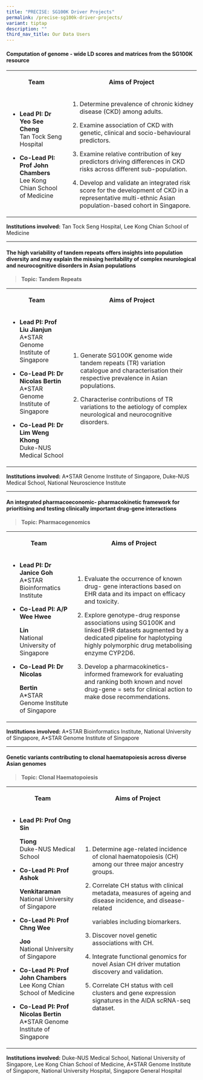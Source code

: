 ```yaml
---
title: "PRECISE: SG100K Driver Projects"
permalink: /precise-sg100k-driver-projects/
variant: tiptap
description: ""
third_nav_title: Our Data Users
---
```

<h4><strong>Computation of genome - wide LD scores and matrices from the SG100K resource</strong></h4>
<table style="minWidth: 50px">
<colgroup>
<col>
<col>
</colgroup>
<tbody>
<tr>
<th rowspan="1" colspan="1">
<p>Team</p>
</th>
<th rowspan="1" colspan="1">
<p>Aims of Project</p>
</th>
</tr>
<tr>
<td rowspan="1" colspan="1">
<ul data-tight="true" class="tight">
<li>
<p><strong>Lead PI: Dr Yeo See Cheng</strong>
<br>Tan Tock Seng Hospital</p>
</li>
<li>
<p><strong>Co-Lead PI: Prof John Chambers</strong>
<br>Lee Kong Chian School of Medicine</p>
</li>
</ul>
</td>
<td rowspan="1" colspan="1">
<ol data-tight="true" class="tight">
<li>
<p>Determine prevalence of chronic kidney disease (CKD) among adults.</p>
</li>
<li>
<p>Examine association of CKD with genetic, clinical and socio-behavioural
predictors.</p>
</li>
<li>
<p>Examine relative contribution of key predictors driving differences in
CKD risks across different sub-population.</p>
</li>
<li>
<p>Develop and validate an integrated risk score for the development of CKD
in a representative multi-ethnic Asian population-based cohort in Singapore.</p>
</li>
</ol>
</td>
</tr>
</tbody>
</table>
<p><strong>Institutions involved:</strong> Tan Tock Seng Hospital, Lee Kong
Chian School of Medicine</p>
<hr>
<h4><strong>The high variability of tandem repeats offers insights into population diversity and may explain the missing heritability of complex neurological and neurocognitive disorders in Asian populations</strong></h4>
<blockquote>
<p><strong>Topic: Tandem Repeats</strong>
</p>
</blockquote>
<table style="minWidth: 50px">
<colgroup>
<col>
<col>
</colgroup>
<tbody>
<tr>
<th rowspan="1" colspan="1">
<p>Team</p>
</th>
<th rowspan="1" colspan="1">
<p>Aims of Project</p>
</th>
</tr>
<tr>
<td rowspan="1" colspan="1">
<ul data-tight="true" class="tight">
<li>
<p><strong>Lead PI: Prof Liu Jianjun</strong>
<br>A*STAR Genome Institute of Singapore</p>
</li>
<li>
<p><strong>Co-Lead PI: Dr Nicolas Bertin</strong>
<br>A*STAR Genome Institute of Singapore</p>
</li>
<li>
<p><strong>Co-Lead PI: Dr Lim Weng Khong</strong>
<br>Duke-NUS Medical School</p>
</li>
</ul>
</td>
<td rowspan="1" colspan="1">
<ol data-tight="true" class="tight">
<li>
<p>Generate SG100K genome wide tandem repeats (TR) variation catalogue and
characterisation their respective prevalence in Asian populations.</p>
</li>
<li>
<p>Characterise contributions of TR variations to the aetiology of complex
neurological and neurocognitive disorders.</p>
</li>
</ol>
</td>
</tr>
</tbody>
</table>
<p><strong>Institutions involved:</strong> A*STAR Genome Institute of Singapore,
Duke-NUS Medical School, National Neuroscience Institute</p>
<hr>
<h4><strong>An integrated pharmacoeconomic- pharmacokinetic framework for prioritising and testing clinically important drug-gene interactions</strong></h4>
<blockquote>
<p><strong>Topic: Pharmacogenomics</strong>
</p>
</blockquote>
<table style="minWidth: 50px">
<colgroup>
<col>
<col>
</colgroup>
<tbody>
<tr>
<th rowspan="1" colspan="1">
<p>Team</p>
</th>
<th rowspan="1" colspan="1">
<p>Aims of Project</p>
</th>
</tr>
<tr>
<td rowspan="1" colspan="1">
<ul data-tight="true" class="tight">
<li>
<p><strong>Lead PI: Dr Janice Goh</strong>
<br>A*STAR Bioinformatics Institute</p>
</li>
<li>
<p><strong>Co-Lead PI: A/P Wee Hwee</strong>
</p>
<p><strong>Lin</strong>
<br>National University of Singapore</p>
</li>
<li>
<p><strong>Co-Lead PI: Dr Nicolas</strong>
</p>
<p><strong>Bertin</strong>
<br>A*STAR Genome Institute of Singapore</p>
</li>
</ul>
</td>
<td rowspan="1" colspan="1">
<ol data-tight="true" class="tight">
<li>
<p>Evaluate the occurrence of known drug- gene interactions based on EHR
data and its impact on efficacy and toxicity.</p>
</li>
<li>
<p>Explore genotype-drug response associations using SG100K and linked EHR
datasets augmented by a dedicated pipeline for haplotyping highly polymorphic
drug metabolising enzyme CYP2D6.</p>
</li>
<li>
<p>Develop a pharmacokinetics-informed framework for evaluating and ranking
both known and novel drug-gene = sets for clinical action to make dose
recommendations.</p>
</li>
</ol>
</td>
</tr>
</tbody>
</table>
<p><strong>Institutions involved:</strong> A*STAR Bioinformatics Institute,
National University of Singapore, A*STAR Genome Institute of Singapore</p>
<hr>
<h4><strong>Genetic variants contributing to clonal haematopoiesis across diverse Asian genomes</strong></h4>
<blockquote>
<p><strong>Topic: Clonal Haematopoiesis</strong>
</p>
</blockquote>
<table style="minWidth: 50px">
<colgroup>
<col>
<col>
</colgroup>
<tbody>
<tr>
<th rowspan="1" colspan="1">
<p>Team</p>
</th>
<th rowspan="1" colspan="1">
<p>Aims of Project</p>
</th>
</tr>
<tr>
<td rowspan="1" colspan="1">
<ul data-tight="true" class="tight">
<li>
<p><strong>Lead PI: Prof Ong Sin</strong>
</p>
<p><strong>Tiong</strong>
<br>Duke-NUS Medical School</p>
</li>
<li>
<p><strong>Co-Lead PI: Prof Ashok</strong>
</p>
<p><strong>Venkitaraman</strong>
<br>National University of Singapore</p>
</li>
<li>
<p><strong>Co-Lead PI: Prof Chng Wee</strong>
</p>
<p><strong>Joo</strong>
<br>National University of Singapore</p>
</li>
<li>
<p><strong>Co-Lead PI: Prof John Chambers</strong>
<br>Lee Kong Chian School of Medicine</p>
</li>
<li>
<p><strong>Co-Lead PI: Prof Nicolas Bertin</strong>
<br>A*STAR Genome Institute of Singapore</p>
</li>
</ul>
</td>
<td rowspan="1" colspan="1">
<ol data-tight="true" class="tight">
<li>
<p>Determine age-related incidence of clonal haematopoiesis (CH) among our
three major ancestry groups.</p>
</li>
<li>
<p>Correlate CH status with clinical metadata, measures of ageing and disease
incidence, and disease-related</p>
<p>variables including biomarkers.</p>
</li>
<li>
<p>Discover novel genetic associations with CH.</p>
</li>
<li>
<p>Integrate functional genomics for novel Asian CH driver mutation discovery
and validation.</p>
</li>
<li>
<p>Correlate CH status with cell clusters and gene expression signatures
in the AIDA scRNA-seq dataset.</p>
</li>
</ol>
</td>
</tr>
</tbody>
</table>
<p><strong>Institutions involved:</strong> Duke-NUS Medical School, National
University of Singapore, Lee Kong Chian School of Medicine, A*STAR Genome
Institute of Singapore, National University Hospital, Singapore General
Hospital</p>
<p></p>